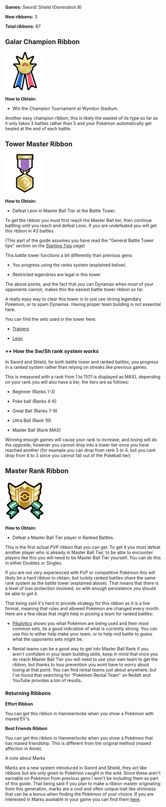 **Games:** Sword/ Shield (Generation 8)

**New ribbons:** 3

**Total ribbons:** 87

## Galar Champion Ribbon

![](../pokemonimages/galarchampionribbon.png)

**How to Obtain:**

-   Win the Champion Tournament at Wyndon Stadium.


Another easy champion ribbon, this is likely the easiest of its type so far as it only takes 3 battles rather than 5 and your Pokémon automatically get healed at the end of each battle.

## Tower Master Ribbon

![](../pokemonimages/towermasterribbon.png)

**How to Obtain:**

-   Defeat Leon in Master Ball Tier at the Battle Tower.


To get the ribbon you must first reach the Master Ball tier, then continue battling until you reach and defeat Leon. If you are undefeated you will get this ribbon in 43 battles.

(This part of the guide assumes you have read the "General Battle Tower tips" section on the [Starting Tips](https://sites.google.com/view/athis-ribbon-handbook/home/starting-tips) page)

This battle tower functions a bit differently than previous gens:

-   You progress using the ranks system (explained below).

-   Restricted legendries are legal in this tower.


The above points, and the fact that you can Dynamax when most of your opponents cannot, makes this the easiest battle tower ribbon so far.

A really easy way to clear this tower is to just use strong legendary Pokémon, or to spam Dynamax. Having proper team building is not essential here.

You can find the sets used in the tower here:

-   [Trainers](https://www.google.com/url?q=https%3A%2F%2Fbulbapedia.bulbagarden.net%2Fwiki%2FList_of_Battle_Tower_Trainers_%28Generation_VIII%29&sa=D&sntz=1&usg=AOvVaw3Nms9feKeXA-qMZpUtyNO_)

-   [Leon](https://www.google.com/url?q=https%3A%2F%2Fbulbapedia.bulbagarden.net%2Fwiki%2FBattle_Tower_%28Generation_VIII%29%23Leon&sa=D&sntz=1&usg=AOvVaw2MgSbCjFaZJ-yvBmilUhnq)


### ++ How the Sw/Sh rank system works

In Sword and Shield, for both battle tower and ranked battles, you progress in a ranked system rather than relying on streaks like previous games.

This is measured with a rank from 1 to 11(11 is displayed as MAX), depending on your rank you will also have a tier, the tiers are as follows:

-   Beginner (Ranks 1-3)

-   Poke ball (Ranks 4-6)

-   Great Ball (Ranks 7-9)

-   Ultra Ball (Rank 10)

-   Master Ball (Rank MAX)


Winning enough games will cause your rank to increase, and losing will do the opposite, however you cannot drop into a lower tier once you have reached another (for example you can drop from rank 5 to 4, but you cant drop from 4 to 3 since you cannot fall out of the Pokéball tier)



## Master Rank Ribbon

![](../pokemonimages/masterrankribbon.png)

**How to Obtain:**

-   Defeat a Master Ball Tier player in Ranked Battles.


This is the first actual PVP ribbon that you can get. To get it you must defeat another player who is already in Master Ball Tier, to be able to encounter players like this you will need to be Master Ball Tier yourself. You can do this in either Doubles or Singles.

If you are not very experienced with PvP or competitive Pokémon this will likely be a hard ribbon to obtain, but luckily ranked battles share the same rank system as the battle tower (explained above). That means that there is a level of loss protection involved, so with enough persistence you should be able to get it.

That being said it's hard to provide strategy for this ribbon as it is a live format, meaning that rules and allowed Pokémon are changed every month. Here are a few ideas that might help in picking a team for ranked battles:

-   [Pikalytics](https://www.google.com/url?q=https%3A%2F%2Fwww.pikalytics.com%2F&sa=D&sntz=1&usg=AOvVaw3ZmYUrcCnqW97CKEDHT1mk) shows you what Pokémon are being used and their most common sets, its a good indication of what is currently strong. You can use this to either help make your team, or to help mid battle to guess what the opponents sets might be.

-   Rental teams can be a good way to get into Master Ball Rank if you aren't confident in your team building skills, keep in mind that once you do reach Master Ball Tier you will need to use your own team to get the ribbon, but thanks to loss prevention you wont have to worry about losing at that point. You can find rental teams just about anywhere, but I've found that searching for "Pokémon Rental Team" on Reddit and YouTube provides a ton of results.


### Returning Ribbons

**Effort Ribbon**

You can get this ribbon in Hammerlocke when you show a Pokémon with maxed EV's.

**Best Friends Ribbon**

You can get this ribbon in Hammerlocke when you show a Pokémon that has maxed friendship. This is different from the original method (maxed affection in Amie).

A note about Marks

Marks are a new system introduced in Sword and Shield, they act like ribbons but are only given to Pokémon caught in the wild. Since these aren't earnable on Pokémon from previous gens I won't be including them as part of this guide. That being said if you plan to make a ribbon master originating from this generation, marks are a cool and often unique trait like shininess that can be a bonus when finding the Pokémon of your choice. If you are interested in Marks available in your game you can find them [here](https://www.google.com/url?q=https%3A%2F%2Fbulbapedia.bulbagarden.net%2Fwiki%2FMark%23Generation_VIII&sa=D&sntz=1&usg=AOvVaw2VKi3kUvKzj2VkGLnd15l2).
